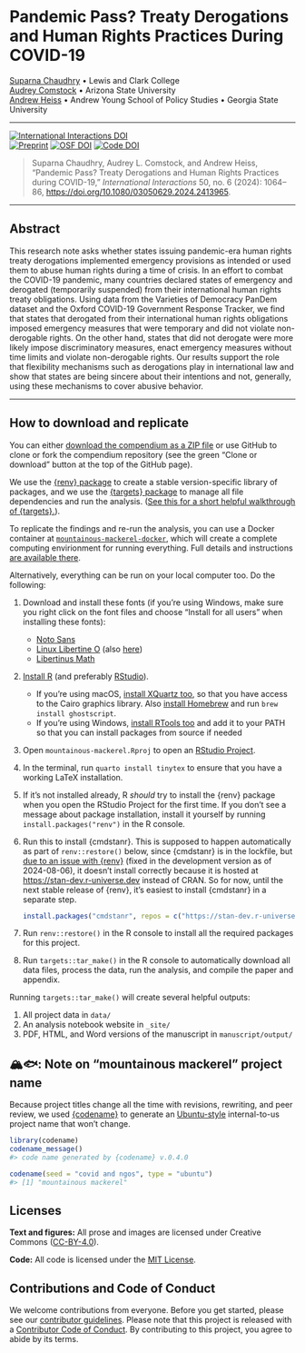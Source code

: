 

<!-- README.md is generated from README.qmd. Please edit that file -->

# Pandemic Pass? Treaty Derogations and Human Rights Practices During COVID-19

[Suparna Chaudhry](https://www.suparnachaudhry.com/) • Lewis and Clark
College  
[Audrey Comstock](https://audreylcomstock.weebly.com/) • Arizona State
University  
[Andrew Heiss](https://www.andrewheiss.com/) • Andrew Young School of
Policy Studies • Georgia State University

------------------------------------------------------------------------

<!-- badges: start -->

[![International Interactions
DOI](https://img.shields.io/badge/International%20Interactions-10.1080%2F03050629.2024.2413965-brightgreen)](https://doi.org/10.1080/03050629.2024.2413965)  
[![Preprint](https://img.shields.io/badge/Preprint-10.31235%2Fosf.io%2Fy8ked-blue)](https://doi.org/10.31235/osf.io/y8ked)
[![OSF
DOI](https://img.shields.io/badge/OSF%20project-10.17605%2FOSF.IO%2FAQVNK-blue)](https://doi.org/10.17605/OSF.IO/AQVNK)
[![Code
DOI](https://img.shields.io/badge/Code-10.5281%2Fzenodo.12817616-blue)](https://doi.org/10.5281/zenodo.12817616)
<!-- badges: end -->

> Suparna Chaudhry, Audrey L. Comstock, and Andrew Heiss, “Pandemic
> Pass? Treaty Derogations and Human Rights Practices during COVID-19,”
> *International Interactions* 50, no. 6 (2024): 1064–86,
> <https://doi.org/10.1080/03050629.2024.2413965>.

------------------------------------------------------------------------

## Abstract

This research note asks whether states issuing pandemic-era human rights
treaty derogations implemented emergency provisions as intended or used
them to abuse human rights during a time of crisis. In an effort to
combat the COVID-19 pandemic, many countries declared states of
emergency and derogated (temporarily suspended) from their international
human rights treaty obligations. Using data from the Varieties of
Democracy PanDem dataset and the Oxford COVID-19 Government Response
Tracker, we find that states that derogated from their international
human rights obligations imposed emergency measures that were temporary
and did not violate non-derogable rights. On the other hand, states that
did not derogate were more likely impose discriminatory measures, enact
emergency measures without time limits and violate non-derogable rights.
Our results support the role that flexibility mechanisms such as
derogations play in international law and show that states are being
sincere about their intentions and not, generally, using these
mechanisms to cover abusive behavior.

------------------------------------------------------------------------

## How to download and replicate

You can either [download the compendium as a ZIP
file](./archive/main.zip) or use GitHub to clone or fork the compendium
repository (see the green “Clone or download” button at the top of the
GitHub page).

We use the [{renv}
package](https://rstudio.github.io/renv/articles/renv.html) to create a
stable version-specific library of packages, and we use the [{targets}
package](https://docs.ropensci.org/targets/) to manage all file
dependencies and run the analysis. ([See this for a short helpful
walkthrough of
{targets}.](https://books.ropensci.org/targets/walkthrough.html)).

To replicate the findings and re-run the analysis, you can use a Docker
container at
[`mountainous-mackerel-docker`](https://github.com/andrewheiss/mountainous-mackerel-docker),
which will create a complete computing envirionment for running
everything. Full details and instructions [are available
there](https://github.com/andrewheiss/mountainous-mackerel-docker).

Alternatively, everything can be run on your local computer too. Do the
following:

1.  Download and install these fonts (if you’re using Windows, make sure
    you right click on the font files and choose “Install for all users”
    when installing these fonts):

    - [Noto Sans](https://fonts.google.com/specimen/Noto+Sans)
    - [Linux Libertine
      O](https://www.cufonfonts.com/font/linux-libertine-o) (also
      [here](https://sourceforge.net/projects/linuxlibertine/))
    - [Libertinus Math](https://github.com/alerque/libertinus)

2.  [Install R](https://cloud.r-project.org/) (and preferably
    [RStudio](https://www.rstudio.com/products/rstudio/download/#download)).

    - If you’re using macOS, [install XQuartz
      too](https://www.xquartz.org/), so that you have access to the
      Cairo graphics library. Also [install Homebrew](https://brew.sh/)
      and run `brew install ghostscript`.
    - If you’re using Windows, [install RTools
      too](https://cran.r-project.org/bin/windows/Rtools/) and add it to
      your PATH so that you can install packages from source if needed

3.  Open `mountainous-mackerel.Rproj` to open an [RStudio
    Project](https://r4ds.had.co.nz/workflow-projects.html).

4.  In the terminal, run `quarto install tinytex` to ensure that you
    have a working LaTeX installation.

5.  If it’s not installed already, R *should* try to install the {renv}
    package when you open the RStudio Project for the first time. If you
    don’t see a message about package installation, install it yourself
    by running `install.packages("renv")` in the R console.

6.  Run this to install {cmdstanr}. This is supposed to happen
    automatically as part of `renv::restore()` below, since {cmdstanr}
    is in the lockfile, but [due to an issue with
    {renv}](https://github.com/rstudio/renv/issues/1961) (fixed in the
    development version as of 2024-08-06), it doesn’t install correctly
    because it is hosted at <https://stan-dev.r-universe.dev> instead of
    CRAN. So for now, until the next stable release of {renv}, it’s
    easiest to install {cmdstanr} in a separate step.

    ``` r
    install.packages("cmdstanr", repos = c("https://stan-dev.r-universe.dev", "https://packagemanager.posit.co/cran/latest"))
    ```

7.  Run `renv::restore()` in the R console to install all the required
    packages for this project.

8.  Run `targets::tar_make()` in the R console to automatically download
    all data files, process the data, run the analysis, and compile the
    paper and appendix.

Running `targets::tar_make()` will create several helpful outputs:

1.  All project data in `data/`
2.  An analysis notebook website in `_site/`
3.  PDF, HTML, and Word versions of the manuscript in
    `manuscript/output/`

## 🏔️🐟: Note on “mountainous mackerel” project name

Because project titles change all the time with revisions, rewriting,
and peer review, we used [{codename}](http://svmiller.com/codename/) to
generate an [Ubuntu-style](https://wiki.ubuntu.com/DevelopmentCodeNames)
internal-to-us project name that won’t change.

``` r
library(codename)
codename_message()
#> code name generated by {codename} v.0.4.0

codename(seed = "covid and ngos", type = "ubuntu")
#> [1] "mountainous mackerel"
```

## Licenses

**Text and figures:** All prose and images are licensed under Creative
Commons ([CC-BY-4.0](http://creativecommons.org/licenses/by/4.0/)).

**Code:** All code is licensed under the [MIT License](LICENSE.md).

## Contributions and Code of Conduct

We welcome contributions from everyone. Before you get started, please
see our [contributor guidelines](CONTRIBUTING.md). Please note that this
project is released with a [Contributor Code of
Conduct](https://contributor-covenant.org/version/2/0/CODE_OF_CONDUCT.html).
By contributing to this project, you agree to abide by its terms.
